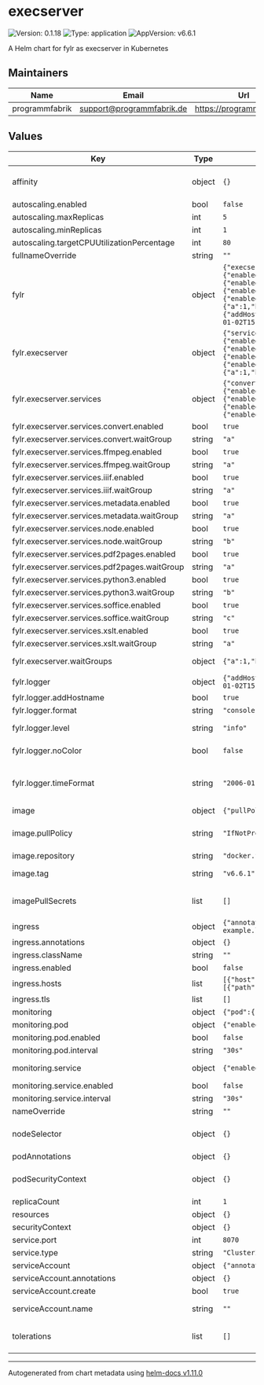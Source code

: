# execserver

![Version: 0.1.18](https://img.shields.io/badge/Version-0.1.18-informational?style=flat-square) ![Type: application](https://img.shields.io/badge/Type-application-informational?style=flat-square) ![AppVersion: v6.6.1](https://img.shields.io/badge/AppVersion-v6.6.1-informational?style=flat-square)

A Helm chart for fylr as execserver in Kubernetes

## Maintainers

| Name | Email | Url |
| ---- | ------ | --- |
| programmfabrik | <support@programmfabrik.de> | <https://programmfabrik.de> |

## Values

| Key | Type | Default | Description |
|-----|------|---------|-------------|
| affinity | object | `{}` | The affinity settings to use. See https://kubernetes.io/docs/concepts/configuration/assign-pod-node/#affinity-and-anti-affinity |
| autoscaling.enabled | bool | `false` | Whether to create an HorizontalPodAutoscaler resource |
| autoscaling.maxReplicas | int | `5` | The maximum number of replicas |
| autoscaling.minReplicas | int | `1` | The minimum number of replicas |
| autoscaling.targetCPUUtilizationPercentage | int | `80` | The target CPU utilization percentage |
| fullnameOverride | string | `""` |  |
| fylr | object | `{"execserver":{"services":{"convert":{"enabled":true,"waitGroup":"a"},"ffmpeg":{"enabled":true,"waitGroup":"a"},"iiif":{"enabled":true,"waitGroup":"a"},"metadata":{"enabled":true,"waitGroup":"a"},"node":{"enabled":true,"waitGroup":"b"},"pdf2pages":{"enabled":true,"waitGroup":"a"},"python3":{"enabled":true,"waitGroup":"b"},"soffice":{"enabled":true,"waitGroup":"c"},"xslt":{"enabled":true,"waitGroup":"a"}},"waitGroups":{"a":1,"b":1,"c":1}},"logger":{"addHostname":true,"format":"console","level":"info","noColor":false,"timeFormat":"2006-01-02T15:04:05Z07:00"}}` | Application configuration |
| fylr.execserver | object | `{"services":{"convert":{"enabled":true,"waitGroup":"a"},"ffmpeg":{"enabled":true,"waitGroup":"a"},"iiif":{"enabled":true,"waitGroup":"a"},"metadata":{"enabled":true,"waitGroup":"a"},"node":{"enabled":true,"waitGroup":"b"},"pdf2pages":{"enabled":true,"waitGroup":"a"},"python3":{"enabled":true,"waitGroup":"b"},"soffice":{"enabled":true,"waitGroup":"c"},"xslt":{"enabled":true,"waitGroup":"a"}},"waitGroups":{"a":1,"b":1,"c":1}}` | Settings related to the execserver |
| fylr.execserver.services | object | `{"convert":{"enabled":true,"waitGroup":"a"},"ffmpeg":{"enabled":true,"waitGroup":"a"},"iiif":{"enabled":true,"waitGroup":"a"},"metadata":{"enabled":true,"waitGroup":"a"},"node":{"enabled":true,"waitGroup":"b"},"pdf2pages":{"enabled":true,"waitGroup":"a"},"python3":{"enabled":true,"waitGroup":"b"},"soffice":{"enabled":true,"waitGroup":"c"},"xslt":{"enabled":true,"waitGroup":"a"}}` | Specify a set of services that should be executed by the execserver |
| fylr.execserver.services.convert.enabled | bool | `true` | Enable or disable the convert service |
| fylr.execserver.services.convert.waitGroup | string | `"a"` | Specify the waitGroup the service should be executed in |
| fylr.execserver.services.ffmpeg.enabled | bool | `true` | Enable or disable the ffmpeg service |
| fylr.execserver.services.ffmpeg.waitGroup | string | `"a"` | Specify the waitGroup the service should be executed in |
| fylr.execserver.services.iiif.enabled | bool | `true` | Enable or disable the iiif service |
| fylr.execserver.services.iiif.waitGroup | string | `"a"` | Specify the waitGroup the service should be executed in |
| fylr.execserver.services.metadata.enabled | bool | `true` | Enable or disable the metadata service |
| fylr.execserver.services.metadata.waitGroup | string | `"a"` | Specify the waitGroup the service should be executed in |
| fylr.execserver.services.node.enabled | bool | `true` | Enable or disable the node service |
| fylr.execserver.services.node.waitGroup | string | `"b"` | Specify the waitGroup the service should be executed in |
| fylr.execserver.services.pdf2pages.enabled | bool | `true` | Enable or disable the pdf2pages service |
| fylr.execserver.services.pdf2pages.waitGroup | string | `"a"` | Specify the waitGroup the service should be executed in |
| fylr.execserver.services.python3.enabled | bool | `true` | Enable or disable the python3 service |
| fylr.execserver.services.python3.waitGroup | string | `"b"` | Specify the waitGroup the service should be executed in |
| fylr.execserver.services.soffice.enabled | bool | `true` | Enable or disable the soffice service |
| fylr.execserver.services.soffice.waitGroup | string | `"c"` | Specify the waitGroup the service should be executed in |
| fylr.execserver.services.xslt.enabled | bool | `true` | Enable or disable the xslt service |
| fylr.execserver.services.xslt.waitGroup | string | `"a"` | Specify the waitGroup the service should be executed in |
| fylr.execserver.waitGroups | object | `{"a":1,"b":1,"c":1}` | Parallelism of the execserver define several groups with a different number of jobs running in parallel we expect a map[string]int |
| fylr.logger | object | `{"addHostname":true,"format":"console","level":"info","noColor":false,"timeFormat":"2006-01-02T15:04:05Z07:00"}` | Log settings |
| fylr.logger.addHostname | bool | `true` | add hostname to log output |
| fylr.logger.format | string | `"console"` | Set to "json" or "console". Default: "console" |
| fylr.logger.level | string | `"info"` | Set zerolog log level: trace, debug, info, warn, error, fatal, panic default to "info". |
| fylr.logger.noColor | bool | `false` | turn off color for zerolog's underlying ConsoleWriter format: "console" only. |
| fylr.logger.timeFormat | string | `"2006-01-02T15:04:05Z07:00"` | timeFormat is the Go representation to format the time in the log output. zerolog's time keeping resolution is always set to milliseconds by FYLR. Use "", "UNIXMS" or "UNIXMICRO" to output a unix timestamp (json format only). Defaults to "" |
| image | object | `{"pullPolicy":"IfNotPresent","repository":"docker.fylr.io/fylr/fylr","tag":"v6.6.1"}` | The image to use for the execserver |
| image.pullPolicy | string | `"IfNotPresent"` | The image pull policy. See https://kubernetes.io/docs/concepts/containers/images/#updating-images |
| image.repository | string | `"docker.fylr.io/fylr/fylr"` | The image repository |
| image.tag | string | `"v6.6.1"` | The image tag Overrides the image tag whose default value is the appVersion of the chart. |
| imagePullSecrets | list | `[]` | Pull secrets for the image. Useful for private registries. See https://kubernetes.io/docs/tasks/configure-pod-container/pull-image-private-registry/ |
| ingress | object | `{"annotations":{},"className":"","enabled":false,"hosts":[{"host":"chart-example.local","paths":[{"path":"/","pathType":"ImplementationSpecific"}]}],"tls":[]}` | Ingress configuration |
| ingress.annotations | object | `{}` | The annotations of the ingress |
| ingress.className | string | `""` | The class of the ingress |
| ingress.enabled | bool | `false` | Enable ingress |
| ingress.hosts | list | `[{"host":"chart-example.local","paths":[{"path":"/","pathType":"ImplementationSpecific"}]}]` | The list of hosts to expose |
| ingress.tls | list | `[]` | The list of TLS secrets |
| monitoring | object | `{"pod":{"enabled":false,"interval":"30s"},"service":{"enabled":false,"interval":"30s"}}` | Whether to configure monitoring for the application |
| monitoring.pod | object | `{"enabled":false,"interval":"30s"}` | Whether to create a PodMonitor resource for Prometheus Operator |
| monitoring.pod.enabled | bool | `false` | Enable pod monitor |
| monitoring.pod.interval | string | `"30s"` | The interval at which metrics should be scraped |
| monitoring.service | object | `{"enabled":false,"interval":"30s"}` | Whether to create a ServiceMonitor resource for Prometheus Operator |
| monitoring.service.enabled | bool | `false` | Enable service monitor |
| monitoring.service.interval | string | `"30s"` | The interval at which metrics should be scraped |
| nameOverride | string | `""` |  |
| nodeSelector | object | `{}` | The node selector settings to use. See https://kubernetes.io/docs/concepts/configuration/assign-pod-node/#nodeselector |
| podAnnotations | object | `{}` | Pod annotations to add to the deployment. |
| podSecurityContext | object | `{}` | Pod Security Context. See https://kubernetes.io/docs/tasks/configure-pod-container/security-context/ |
| replicaCount | int | `1` |  |
| resources | object | `{}` | The resources to allocate to the pod |
| securityContext | object | `{}` |  |
| service.port | int | `8070` | The port on which to expose the service |
| service.type | string | `"ClusterIP"` | The type of service to create |
| serviceAccount | object | `{"annotations":{},"create":true,"name":""}` | Service account to be used by the pod |
| serviceAccount.annotations | object | `{}` | Annotations to add to the service account |
| serviceAccount.create | bool | `true` | Specifies whether a service account should be created |
| serviceAccount.name | string | `""` | The name of the service account to use. If not set and create is true, a name is generated using the fullname template |
| tolerations | list | `[]` | The tolerations settings to use. See https://kubernetes.io/docs/concepts/configuration/taint-and-toleration/ |

----------------------------------------------
Autogenerated from chart metadata using [helm-docs v1.11.0](https://github.com/norwoodj/helm-docs/releases/v1.11.0)
